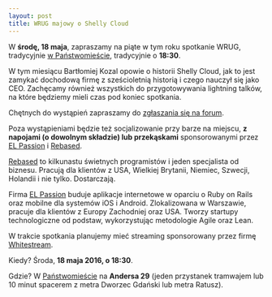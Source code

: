 ```yaml
---
layout: post
title: WRUG majowy o Shelly Cloud
---
```


W **środę, 18 maja**, zapraszamy na piąte w tym roku spotkanie
WRUG, tradycyjnie [w Państwomieście](http://panstwomiasto.pl),
tradycyjnie o **18:30**.

W tym miesiącu Bartłomiej Kozal opowie o historii Shelly Cloud, jak
to jest zamykać dochodową firmę z sześcioletnią historią i czego
nauczył się jako CEO. Zachęcamy również wszystkich do przygotowywania
lightning talków, na które będziemy mieli czas pod koniec spotkania.

Chętnych do wystąpień zapraszamy do [zgłaszania się na
forum](https://forum.rubyonrails.pl/t/wrug-majowy-18-05-2016-sroda/11861).

Poza wystąpieniami będzie też socjalizowanie przy barze na miejscu, **z
napojami (o dowolnym składzie) lub przekąskami** sponsorowanymi przez
[EL Passion](http://www.elpassion.com) i [Rebased](http://rebased.pl).

[Rebased](http://rebased.pl) to kilkunastu świetnych programistów
i jeden specjalista od biznesu. Pracują dla klientów z USA, Wielkiej
Brytanii, Niemiec, Szwecji, Holandii i nie tylko. Dostarczają.

Firma [EL Passion](http://www.elpassion.com) buduje aplikacje
internetowe w oparciu o Ruby on Rails oraz mobilne dla systemów
iOS i Android. Zlokalizowana w Warszawie, pracuje dla klientów
z Europy Zachodniej oraz USA. Tworzy startupy technologiczne
od podstaw, wykorzystując metodologie Agile oraz Lean.

W trakcie spotkania planujemy mieć streaming sponsorowany
przez firmę [Whitestream](http://whitestream.pl/wrug/).

Kiedy? Środa, **18 maja 2016, o 18:30**.

Gdzie? W [Państwomieście](http://panstwomiasto.pl) na
**Andersa 29** (jeden przystanek tramwajem lub 10 minut
spacerem z metra Dworzec Gdański lub metra Ratusz).
